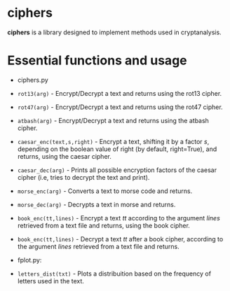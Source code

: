 # ciphers

**ciphers** is a library designed to implement methods used in cryptanalysis.

# Essential functions and usage

- ciphers.py

- `rot13(arg)` - Encrypt/Decrypt a text and returns using the rot13 cipher.
- `rot47(arg)` - Encrypt/Decrypt a text and returns using the rot47 cipher. 
- `atbash(arg)` - Encrypt/Decrypt a text and returns using the atbash cipher. 
- `caesar_enc(text,s,right)` - Encrypt a text, shifting it by a factor *s*, depending on the boolean value of right (by default, right=True), and returns, using the caesar cipher.
- `caesar_dec(arg)` - Prints all possible encryption factors of the caesar cipher (i.e, tries to decrypt the text and print).
- `morse_enc(arg)` - Converts a text to morse code and returns.
- `morse_dec(arg)` - Decrypts a text in morse and returns.
- `book_enc(tt,lines)` - Encrypt a text *tt* according to the argument *lines* retrieved from a text file and returns, using the book cipher. 
- `book_enc(tt,lines)` - Decrypt a text *tt* after a book cipher, according to the argument *lines* retrieved from a text file and returns. 

- fplot.py: 

- `letters_dist(txt)` - Plots a distribuition based on the frequency of letters used in the text.
